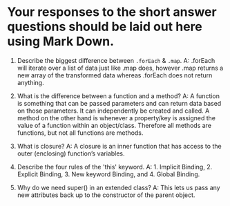 # Your responses to the short answer questions should be laid out here using Mark Down.
1. Describe the biggest difference between `.forEach` & `.map`.
A: .forEach will iterate over a list of data just like .map does, however .map returns a new array of the transformed data whereas .forEach does not return anything.

2. What is the difference between a function and a method?
A: A function is something that can be passed parameters and can return data based on those parameters. It can independently be created and called. A method on the other hand is whenever a property/key is assigned the value of a function within an object/class. Therefore all methods are functions, but not all functions are methods.

3. What is closure?
A: A closure is an inner function that has access to the outer (enclosing) function’s variables.

4. Describe the four rules of the 'this' keyword.
A: 1. Implicit Binding, 2. Explicit Binding, 3. New keyword Binding, and 4. Global Binding.

5. Why do we need super() in an extended class?
A: This lets us pass any new attributes back up to the constructor of the parent object.
